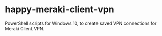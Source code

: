 # happy-meraki-client-vpn
PowerShell scripts for Windows 10, to create saved VPN connections for Meraki Client VPN.

